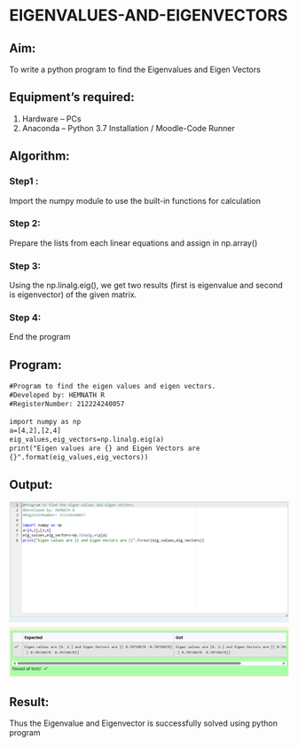 # EIGENVALUES-AND-EIGENVECTORS
## Aim:
To write a python program to find the Eigenvalues and Eigen Vectors
## Equipment’s required:
1. 	Hardware – PCs
2. 	Anaconda – Python 3.7 Installation / Moodle-Code Runner
## Algorithm:
### Step1 : 
Import the numpy module to use the built-in functions for calculation
### Step 2: 
Prepare the lists from each linear equations and assign in np.array()
### Step 3: 
Using the np.linalg.eig(),  we get two results (first is eigenvalue and second is eigenvector) of the given matrix.
### Step 4: 
End the program

## Program:
```
#Program to find the eigen values and eigen vectors.
#Developed by: HEMNATH R
#RegisterNumber: 212224240057

import numpy as np
a=[4,2],[2,4]
eig_values,eig_vectors=np.linalg.eig(a)
print("Eigen values are {} and Eigen Vectors are {}".format(eig_values,eig_vectors))
```
## Output:
![Output](<Screenshot 2025-04-10 184505.png>)
## Result:
Thus the Eigenvalue and Eigenvector is successfully solved using python program
